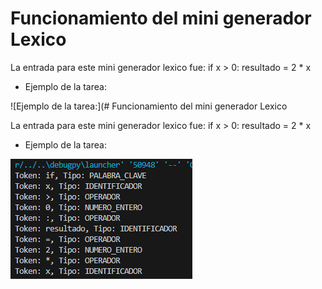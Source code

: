 # Funcionamiento del mini generador Lexico


La entrada para este mini generador lexico fue: if x > 0: resultado = 2 * x

- Ejemplo de la tarea:

![Ejemplo de la tarea:](# Funcionamiento del mini generador Lexico


La entrada para este mini generador lexico fue: if x > 0: resultado = 2 * x

- Ejemplo de la tarea:

![Ejemplo de la tarea:](https://github.com/NexusAOD/Proyecto-Traductores-de-Lenguaje-II/blob/main/Tarea%20Mini%20generador%20lexico/imagen1.png)

